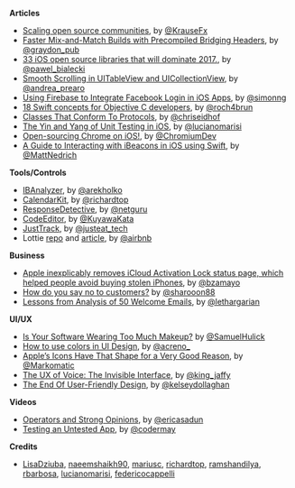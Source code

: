 
**Articles**

* [Scaling open source communities](https://krausefx.com/blog/scaling-open-source-communities), by [@KrauseFx](https://twitter.com/KrauseFx)
* [Faster Mix-and-Match Builds with Precompiled Bridging Headers](https://swift.org/blog/bridging-pch/), by [@graydon_pub](https://twitter.com/graydon_pub?lang=en)
* [33 iOS open source libraries that will dominate 2017.](https://medium.com/app-coder-io/33-ios-open-source-libraries-that-will-dominate-2017-4762cf3ce449#.3a161hcl0), by [@pawel_bialecki](https://twitter.com/pawel_bialecki)
* [Smooth Scrolling in UITableView and UICollectionView](https://medium.com/capital-one-developers/smooth-scrolling-in-uitableview-and-uicollectionview-a012045d77f#.223phwbdw), by [@andrea_prearo](https://twitter.com/andrea_prearo)
* [Using Firebase to Integrate Facebook Login in iOS Apps](http://www.appcoda.com/firebase-facebook-login/), by [@simonng](https://twitter.com/simonng)
* [18 Swift concepts for Objective C developers](https://medium.com/compileswift/18-swift-concepts-for-objective-c-developers-a3ed526fd173#.bials0wh4), by [@roch4brun](https://twitter.com/roch4brun)
* [Classes That Conform To Protocols](http://chris.eidhof.nl/post/classes-and-protocols/), by [@chriseidhof](https://twitter.com/chriseidhof)
* [The Yin and Yang of Unit Testing in iOS](http://www.marisibrothers.com/2017/01/the-yin-and-yang-of-unit-testing-in-ios.html), by [@lucianomarisi](https://twitter.com/lucianomarisi)
* [Open-sourcing Chrome on iOS!](https://blog.chromium.org/2017/01/open-sourcing-chrome-on-ios.html), by [@ChromiumDev](https://twitter.com/ChromiumDev)
* [A Guide to Interacting with iBeacons in iOS using Swift](https://spin.atomicobject.com/2017/01/31/ibeacon-in-swift/), by [@MattNedrich](https://twitter.com/MattNedrich)

**Tools/Controls**

* [IBAnalyzer](https://github.com/fastred/IBAnalyzer), by [@arekholko](https://twitter.com/arekholko)
* [CalendarKit](https://github.com/richardtop/CalendarKit), by [@richardtop](https://github.com/richardtop)
* [ResponseDetective](https://github.com/netguru/ResponseDetective), by [@netguru](https://github.com/netguru)
* [CodeEditor](https://github.com/kuyawa/CodeEditor), by [@KuyawaKata](https://twitter.com/KuyawaKata)
* [JustTrack](https://github.com/justeat/JustTrack), by [@justeat_tech](https://twitter.com/justeat_tech)
* Lottie [repo](https://github.com/airbnb/lottie-ios) and [article](https://medium.com/airbnb-engineering/introducing-lottie-4ff4a0afac0e), by [@airbnb](https://github.com/airbnb)

**Business**

* [Apple inexplicably removes iCloud Activation Lock status page, which helped people avoid buying stolen iPhones](https://9to5mac.com/2017/01/28/icloud-activation-lock-status-page-removed/), by [@bzamayo](https://twitter.com/bzamayo)
* [How do you say no to customers?](https://blog.intercom.com/say-no-to-customers/) by [@sharooon88](https://twitter.com/sharooon88)
* [Lessons from Analysis of 50 Welcome Emails](https://customer.io/blog/welcome-email-best-practices.html), by [@lethargarian](https://twitter.com/lethargarian)

**UI/UX**

* [Is Your Software Wearing Too Much Makeup?](https://ux.useronboard.com/is-your-software-wearing-too-much-makeup-a5f1e26f1057#.st5wq5c1q) by [@SamuelHulick](https://twitter.com/SamuelHulick)
* [How to use colors in UI Design](https://blog.prototypr.io/how-to-use-colors-in-ui-design-16406ec06753#.i4dh6vdkp), by [@acreno_](https://twitter.com/acreno_)
* [Apple’s Icons Have That Shape for a Very Good Reason](https://hackernoon.com/apples-icons-have-that-shape-for-a-very-good-reason-720d4e7c8a14#.hmdu0p1xu), by [@Markomatic](https://twitter.com/Markomatic)
* [The UX of Voice: The Invisible Interface](http://www.dtelepathy.com/blog/design/the-ux-of-voice-the-invisible-interface), by [@king_jaffy](https://twitter.com/king_jaffy)
* [The End Of User-Friendly Design](https://www.fastcodesign.com/3067070/the-end-of-user-friendly-design/), by [@kelseydollaghan](https://twitter.com/kelseydollaghan)

**Videos**

* [Operators and Strong Opinions](https://realm.io/news/slug-erica-sadun-operators-strong-opinions/), by [@ericasadun](https://twitter.com/ericasadun)
* [Testing an Untested App](https://realm.io/news/cmdu-michael-may-testing-untested-app/), by [@codermay](https://twitter.com/codermay)

**Credits**

* [LisaDziuba](https://github.com/LisaDziuba), [naeemshaikh90](https://github.com/naeemshaikh90), [mariusc](https://github.com/mariusc), [richardtop](https://github.com/richardtop), [ramshandilya](https://github.com/ramshandilya), [rbarbosa](https://github.com/rbarbosa), [lucianomarisi](https://github.com/lucianomarisi), [federicocappelli](https://github.com/federicocappelli)
